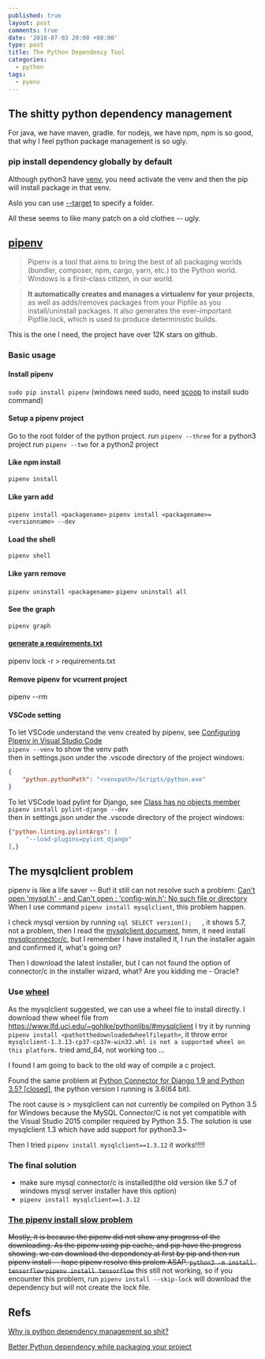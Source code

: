 ```yaml
---
published: true
layout: post
comments: true
date: '2018-07-03 20:00 +08:00'
type: post
title: The Python Dependency Tool
categories:
  - python
tags:
  - pyenv
---
```

## The shitty python dependency management
For java, we have maven, gradle. for nodejs, we have npm, npm is so good, that why I feel python package management is so ugly.

### pip install dependency globally by default
Although python3 have [venv](https://docs.python.org/3/library/venv.html), you need activate the venv and then the pip will install package in that venv.

Aslo you can use [--target](https://pip.pypa.io/en/latest/reference/pip_install/#cmdoption-t) to specify a folder.

All these seems to like many patch on a old clothes -- ugly.

## [pipenv](https://github.com/pypa/pipenv)
> Pipenv is a tool that aims to bring the best of all packaging worlds (bundler, composer, npm, cargo, yarn, etc.) to the Python world. Windows is a first–class citizen, in our world.

> **It automatically creates and manages a virtualenv for your projects**, as well as adds/removes packages from your Pipfile as you install/uninstall packages. It also generates the ever–important Pipfile.lock, which is used to produce deterministic builds.

This is the one I need, the project have over 12K stars on github.

### Basic usage

#### Install  pipenv
`sudo pip install pipenv` (windows need sudo, need [scoop](https://github.com/lukesampson/scoop) to install sudo command)

#### Setup a pipenv project
Go to the root folder of the python project.
run `pipenv --three` for a python3 project
run `pipenv --two` for a python2 project

#### Like npm install
`pipenv install`

#### Like yarn add
`pipenv install <packagename>`
`pipenv install <packagename>=<versionname> --dev`

#### Load the shell
`pipenv shell`

#### Like yarn remove
`pipenv uninstall <packagename>`
`pipenv uninstall all`

#### See the graph
`pipenv graph`

#### [generate a requirements.txt](https://docs.pipenv.org/advanced/#generating-a-requirements-txt)
pipenv lock -r > requirements.txt

#### Remove pipenv for vcurrent project
pipenv --rm

#### 

#### VSCode setting
To let VSCode understand the venv created by pipenv, see [Configuring Pipenv in Visual Studio Code](https://olav.it/2017/03/04/pipenv-visual-studio-code/)  
`pipenv --venv` to show the venv path  
then in settings.json under the .vscode directory of the project
windows:
```json
{
    "python.pythonPath": "<venvpath>/Scripts/python.exe"
}
```
To let VSCode load pylint for Django, see [Class has no objects member](https://stackoverflow.com/questions/45135263/class-has-no-objects-member)  
`pipenv install pylint-django --dev`  
then in settings.json under the .vscode directory of the project
windows:
```json
{"python.linting.pylintArgs": [
     "--load-plugins=pylint_django"
],}
```



## The mysqlclient problem
pipenv is like a life saver -- But! it still can not resolve such a problem:
[Can't open 'mysql.h' - and Can't open : 'config-win.h': No such file or directory](https://stackoverflow.com/questions/51118963/issues-installing-mysqldb-with-python-3-6-5-cant-open-mysql-h-and-cant-op)  
When I use command `pipenv install mysqlclient`, this problem happen.  

I check mysql version by running ```sql SELECT version();   ```, it shows 5.7, not a problem, then I read the [mysqlclient document](https://pypi.org/project/mysqlclient/), hmm, it need install [mysqlconnector/c](https://dev.mysql.com/downloads/connector/c/), but I remember I have installed it, I run the installer again and confirmed it, what's going on?  

Then I download the latest installer, but I can not found the option of connector/c in the installer wizard, what? Are you kidding me - Oracle?

### Use [wheel](https://pypi.org/project/wheel/)
As the mysqlclient suggested, we can use a wheel file to install directly.
I download thew wheel file from https://www.lfd.uci.edu/~gohlke/pythonlibs/#mysqlclient
I try it by running `pipenv install <pathotthedownloadedwheelfilepath>`, it throw error `mysqlclient-1.3.13-cp37-cp37m-win32.whl is not a supported wheel on this platform.` tried amd_64, not working too ...

I found I am going to back to the old way of compile a c project. 

Found the same problem at [Python Connector for Django 1.9 and Python 3.5? [closed]](https://stackoverflow.com/questions/34456770/python-connector-for-django-1-9-and-python-3-5), the python version I running is 3.6(64 bit).

The root cause is > mysqlclient can not currently be compiled on Python 3.5 for Windows because the MySQL Connector/C is not yet compatible with the Visual Studio 2015 compiler required by Python 3.5. The solution is use mysqlclient 1.3 which have add support for python3.3~

Then I tried `pipenv install mysqlclient==1.3.12` it works!!!!!

### The final solution
- make sure mysql connector/c is installed(the old version like 5.7 of windows mysql server installer have this option)  
- `pipenv install mysqlclient==1.3.12`

### [The pipenv install slow problem](https://github.com/pypa/pipenv/issues/1816)
~~Mostly, it is because the pipenv did not show any progress of the downloading.
As the pipenv using pip cache, and pip have the progress showing. we can download the dependency at first by pip and then run pipenv install -- hope pipenv resolve this prolem ASAP.
`python3 -m install tensorflow`
`pipenv install tensorflow`~~
this still not working, so if you encounter this problem, 
run `pipenv install --skip-lock` will download the dependency but will not create the lock file.


## Refs  
[Why is python dependency management so shit?](https://www.reddit.com/r/Python/comments/51ae8b/why_is_python_dependency_management_so_shit/)

[Better Python dependency while packaging your project](https://medium.com/python-pandemonium/better-python-dependency-and-package-management-b5d8ea29dff1)

